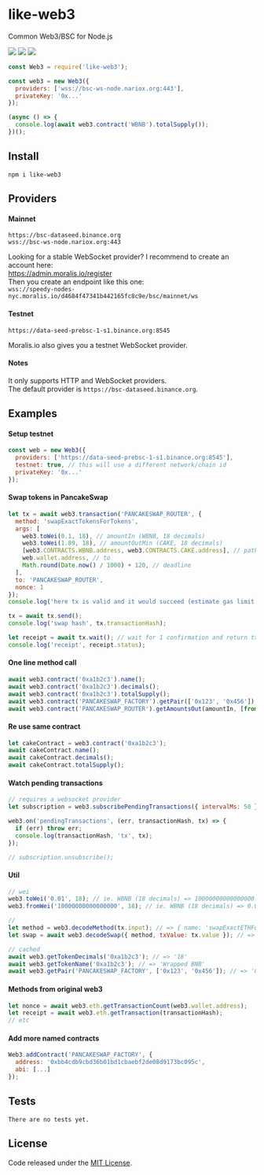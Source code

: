 # like-web3

Common Web3/BSC for Node.js

![](https://img.shields.io/npm/v/like-web3.svg) ![](https://img.shields.io/npm/dt/like-web3.svg) ![](https://img.shields.io/github/license/LuKks/like-web3.svg)

```javascript
const Web3 = require('like-web3');

const web3 = new Web3({
  providers: ['wss://bsc-ws-node.nariox.org:443'],
  privateKey: '0x...'
});

(async () => {
  console.log(await web3.contract('WBNB').totalSupply());
})();
```

## Install
```
npm i like-web3
```

## Providers
#### Mainnet
```
https://bsc-dataseed.binance.org
wss://bsc-ws-node.nariox.org:443
```

Looking for a stable WebSocket provider? I recommend to create an account here:\
https://admin.moralis.io/register \
Then you create an endpoint like this one:\
`wss://speedy-nodes-nyc.moralis.io/d4684f47341b442165fc8c9e/bsc/mainnet/ws`

#### Testnet
```
https://data-seed-prebsc-1-s1.binance.org:8545
```
Moralis.io also gives you a testnet WebSocket provider.

#### Notes
It only supports HTTP and WebSocket providers.\
The default provider is `https://bsc-dataseed.binance.org`.

## Examples
#### Setup testnet
```javascript
const web = new Web3({
  providers: ['https://data-seed-prebsc-1-s1.binance.org:8545'],
  testnet: true, // this will use a different network/chain id
  privateKey: '0x...'
});
```

#### Swap tokens in PancakeSwap
```javascript
let tx = await web3.transaction('PANCAKESWAP_ROUTER', {
  method: 'swapExactTokensForTokens',
  args: [
    web3.toWei(0.1, 18), // amountIn (WBNB, 18 decimals)
    web3.toWei(1.89, 18), // amountOutMin (CAKE, 18 decimals)
    [web3.CONTRACTS.WBNB.address, web3.CONTRACTS.CAKE.address], // path (trade route)
    web.wallet.address, // to
    Math.round(Date.now() / 1000) + 120, // deadline
  ],
  to: 'PANCAKESWAP_ROUTER',
  nonce: 1
});
console.log('here tx is valid and it would succeed (estimate gas limit not failed)');

tx = await tx.send();
console.log('swap hash', tx.transactionHash);

let receipt = await tx.wait(); // wait for 1 confirmation and return tx details
console.log('receipt', receipt.status);
```

#### One line method call
```javascript
await web3.contract('0xa1b2c3').name();
await web3.contract('0xa1b2c3').decimals();
await web3.contract('0xa1b2c3').totalSupply();
await web3.contract('PANCAKESWAP_FACTORY').getPair(['0x123', '0x456']);
await web3.contract('PANCAKESWAP_ROUTER').getAmountsOut(amountIn, [from, to]);
```

#### Re use same contract
```javascript
let cakeContract = web3.contract('0xa1b2c3');
await cakeContract.name();
await cakeContract.decimals();
await cakeContract.totalSupply();
```

#### Watch pending transactions
```javascript
// requires a websocket provider
let subscription = web3.subscribePendingTransactions({ intervalMs: 50 });

web3.on('pendingTransactions', (err, transactionHash, tx) => {
  if (err) throw err;
  console.log(transactionHash, 'tx', tx);
});

// subscription.unsubscribe();
```

#### Util
```javascript
// wei
web3.toWei('0.01', 18); // ie. WBNB (18 decimals) => 10000000000000000
web3.fromWei('10000000000000000', 18); // ie. WBNB (18 decimals) => 0.01

//
let method = web3.decodeMethod(tx.input); // => { name: 'swapExactETHForTokens', ... }
let swap = await web3.decodeSwap({ method, txValue: tx.value }); // => { amountIn: '0.01', ... }

// cached
await web3.getTokenDecimals('0xa1b2c3'); // => '18'
await web3.getTokenName('0xa1b2c3'); // => 'Wrapped BNB'
await web3.getPair('PANCAKESWAP_FACTORY', ['0x123', '0x456']); // => '0x42f6f...'
```

#### Methods from original web3
```javascript
let nonce = await web3.eth.getTransactionCount(web3.wallet.address);
let receipt = await web3.eth.getTransaction(transactionHash);
// etc
```

#### Add more named contracts
```javascript
Web3.addContract('PANCAKESWAP_FACTORY', {
  address: '0xbb4cdb9cbd36b01bd1cbaebf2de08d9173bc095c',
  abi: [...]
});
```

## Tests
```
There are no tests yet.
```

## License
Code released under the [MIT License](https://github.com/LuKks/like-web3/blob/master/LICENSE).
